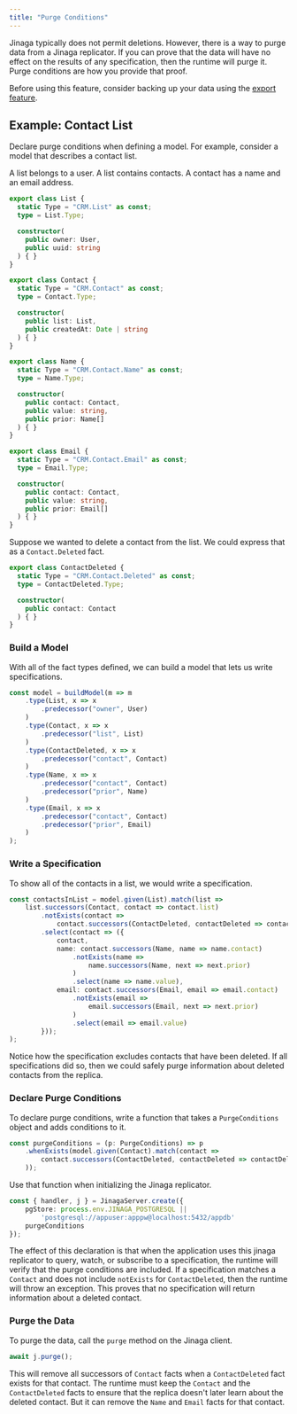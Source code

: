 ```yaml
---
title: "Purge Conditions"
---
```


Jinaga typically does not permit deletions.
However, there is a way to purge data from a Jinaga replicator.
If you can prove that the data will have no effect on the results of any specification, then the runtime will purge it.
Purge conditions are how you provide that proof.

Before using this feature, consider backing up your data using the [export feature](../../exporting-facts/exporting-from-postgres/).

## Example: Contact List

Declare purge conditions when defining a model.
For example, consider a model that describes a contact list.

A list belongs to a user.
A list contains contacts.
A contact has a name and an email address.

```typescript
export class List {
  static Type = "CRM.List" as const;
  type = List.Type;

  constructor(
    public owner: User,
    public uuid: string
  ) { }
}

export class Contact {
  static Type = "CRM.Contact" as const;
  type = Contact.Type;

  constructor(
    public list: List,
    public createdAt: Date | string
  ) { }
}

export class Name {
  static Type = "CRM.Contact.Name" as const;
  type = Name.Type;

  constructor(
    public contact: Contact,
    public value: string,
    public prior: Name[]
  ) { }
}

export class Email {
  static Type = "CRM.Contact.Email" as const;
  type = Email.Type;

  constructor(
    public contact: Contact,
    public value: string,
    public prior: Email[]
  ) { }
}
```

Suppose we wanted to delete a contact from the list.
We could express that as a `Contact.Deleted` fact.

```typescript
export class ContactDeleted {
  static Type = "CRM.Contact.Deleted" as const;
  type = ContactDeleted.Type;

  constructor(
    public contact: Contact
  ) { }
}
```

### Build a Model

With all of the fact types defined, we can build a model that lets us write specifications.

```typescript
const model = buildModel(m => m
    .type(List, x => x
        .predecessor("owner", User)
    )
    .type(Contact, x => x
        .predecessor("list", List)
    )
    .type(ContactDeleted, x => x
        .predecessor("contact", Contact)
    )
    .type(Name, x => x
        .predecessor("contact", Contact)
        .predecessor("prior", Name)
    )
    .type(Email, x => x
        .predecessor("contact", Contact)
        .predecessor("prior", Email)
    )
);
```

### Write a Specification

To show all of the contacts in a list, we would write a specification.

```typescript
const contactsInList = model.given(List).match(list =>
    list.successors(Contact, contact => contact.list)
        .notExists(contact =>
            contact.successors(ContactDeleted, contactDeleted => contactDeleted.contact))
        .select(contact => ({
            contact,
            name: contact.successors(Name, name => name.contact)
                .notExists(name =>
                    name.successors(Name, next => next.prior)
                )
                .select(name => name.value),
            email: contact.successors(Email, email => email.contact)
                .notExists(email =>
                    email.successors(Email, next => next.prior)
                )
                .select(email => email.value)
        }));
);
```

Notice how the specification excludes contacts that have been deleted.
If all specifications did so, then we could safely purge information about deleted contacts from the replica.

### Declare Purge Conditions

To declare purge conditions, write a function that takes a `PurgeConditions` object and adds conditions to it.

```typescript
const purgeConditions = (p: PurgeConditions) => p
    .whenExists(model.given(Contact).match(contact =>
        contact.successors(ContactDeleted, contactDeleted => contactDeleted.contact)
    ));
```

Use that function when initializing the Jinaga replicator.

```typescript
const { handler, j } = JinagaServer.create({
    pgStore: process.env.JINAGA_POSTGRESQL ||
        'postgresql://appuser:apppw@localhost:5432/appdb'
    purgeConditions
});
```

The effect of this declaration is that when the application uses this jinaga replicator to query, watch, or subscribe to a specification, the runtime will verify that the purge conditions are included.
If a specification matches a `Contact` and does not include `notExists` for `ContactDeleted`, then the runtime will throw an exception.
This proves that no specification will return information about a deleted contact.

### Purge the Data

To purge the data, call the `purge` method on the Jinaga client.

```typescript
await j.purge();
```

This will remove all successors of `Contact` facts when a `ContactDeleted` fact exists for that contact.
The runtime must keep the `Contact` and the `ContactDeleted` facts to ensure that the replica doesn't later learn about the deleted contact.
But it can remove the `Name` and `Email` facts for that contact.